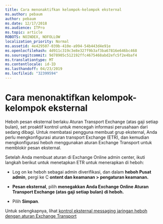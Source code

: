 ```yaml
---
title: Cara menonaktifkan kelompok-kelompok eksternal
ms.author: pebaum
author: pebaum
ms.date: 12/17/2018
ms.audience: ITPro
ms.topic: article
ROBOTS: NOINDEX, NOFOLLOW
localization_priority: Normal
ms.assetid: 4e429507-039b-410e-a994-54b443d4e91e
ms.openlocfilehash: 4d911c319c3e8e327f9b3af3ba67816e646bc468
ms.sourcegitcommit: 9d78905c512192ffc4675468abd2efc5f2e4baf4
ms.translationtype: MT
ms.contentlocale: id-ID
ms.lasthandoff: 04/23/2019
ms.locfileid: "32399594"
---
```

# <a name="how-to-disable-external-groups"></a>Cara menonaktifkan kelompok-kelompok eksternal

Heboh pesan eksternal berlaku Aturan Transport Exchange (atas gaji setiap bulan), set proaktif kontrol untuk mencegah informasi perusahaan dari sedang dibagi. Untuk membatasi pengguna membuat grup eksternal, Anda perlu mengkonfigurasi aturan transport Exchange (ETR), dan kemudian mengkonfigurasi heboh menggunakan aturan Exchange Transport untuk memblokir pesan eksternal. 
  
Setelah Anda membuat aturan di Exchange Online admin center, ikuti langkah berikut untuk menetapkan ETR untuk menerapkan di heboh:
  
- Log on ke heboh sebagai admin diverifikasi, dan dalam **heboh Pusat admin**, pergi ke C **ontent dan keamanan \> pengaturan keamanan.**
    
- **Pesan eksternal**, pilih **menegakkan Anda Exchange Online Aturan Transport Exchange (atas gaji setiap bulan) di heboh.**
    
- Pilih **Simpan**. 
    
Untuk selengkapnya, lihat [kontrol eksternal messaging jaringan heboh dengan aturan Exchange Transport](https://support.office.com/article/Control-external-messaging-in-a-Yammer-network-with-Exchange-Transport-Rules-f8fd6403-c8f3-4307-9230-65304d6000d9)
  

